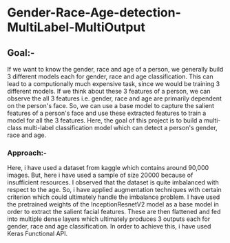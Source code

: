# Gender-Race-Age-detection-MultiLabel-MultiOutput

## Goal:-
If we want to know the gender, race and age of a person, we generally build 3 different models each for gender, race and age classification. This can lead to a computionally much expensive task, since we would be training 3 different models. If we think about these 3 features of a person, we can observe the all 3 features i.e. gender, race and age are primarily dependent on the person's face. So, we can use a base model to capture the salient features of a person's face and use these extracted features to train a model for all the 3 features. Here, the goal of this project is to build a multi-class multi-label classification model which can detect a person's gender, race and age.


### Approach:-
Here, i have used a dataset from kaggle which contains around 90,000 images. But, here i have used a sample of size 20000 because of insufficient resources. I observed that the dataset is quite imbalanced with respect to the age. So, i have applied augmentation techniques with certain criterion which could ultimately handle the imbalance problem. I have used the pretrained weights of the InceptionResnetV2 model as a base model in order to extract the salient facial features. These are then flattened and fed into multiple dense layers which ultimately produces 3 outputs each for gender, race and age classification. In order to achieve this, i have used Keras Functional API.
